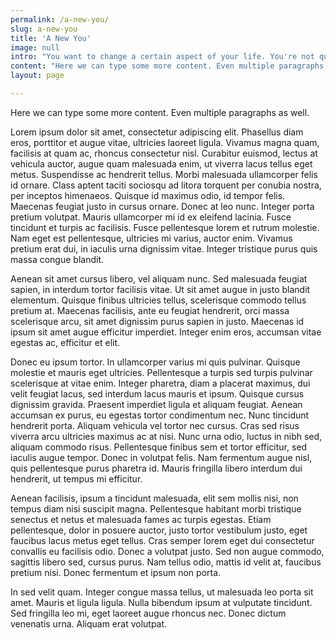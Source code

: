 ```yaml
---
permalink: /a-new-you/
slug: a-new-you
title: 'A New You'
image: null
intro: "You want to change a certain aspect of your life. You're not quite sure how. All you know is you are ready to change and be different. Better. Happier. You've made a great start. Let's talk about how you achieve your goal to be a brand new shiny you..\n\nSkype:\nEmail:"
content: "Here we can type some more content. Even multiple paragraphs as well.\n\nLorem ipsum dolor sit amet, consectetur adipiscing elit. Phasellus diam eros, porttitor et augue vitae, ultricies laoreet ligula. Vivamus magna quam, facilisis at quam ac, rhoncus consectetur nisl. Curabitur euismod, lectus at vehicula auctor, augue quam malesuada enim, ut viverra lacus tellus eget metus. Suspendisse ac hendrerit tellus. Morbi malesuada ullamcorper felis id ornare. Class aptent taciti sociosqu ad litora torquent per conubia nostra, per inceptos himenaeos. Quisque id maximus odio, id tempor felis. Maecenas feugiat justo in cursus ornare. Donec at leo nunc. Integer porta pretium volutpat. Mauris ullamcorper mi id ex eleifend lacinia. Fusce tincidunt et turpis ac facilisis. Fusce pellentesque lorem et rutrum molestie. Nam eget est pellentesque, ultricies mi varius, auctor enim. Vivamus pretium erat dui, in iaculis urna dignissim vitae. Integer tristique purus quis massa congue blandit.\n\nAenean sit amet cursus libero, vel aliquam nunc. Sed malesuada feugiat sapien, in interdum tortor facilisis vitae. Ut sit amet augue in justo blandit elementum. Quisque finibus ultricies tellus, scelerisque commodo tellus pretium at. Maecenas facilisis, ante eu feugiat hendrerit, orci massa scelerisque arcu, sit amet dignissim purus sapien in justo. Maecenas id ipsum sit amet augue efficitur imperdiet. Integer enim eros, accumsan vitae egestas ac, efficitur et elit.\n\nDonec eu ipsum tortor. In ullamcorper varius mi quis pulvinar. Quisque molestie et mauris eget ultricies. Pellentesque a turpis sed turpis pulvinar scelerisque at vitae enim. Integer pharetra, diam a placerat maximus, dui velit feugiat lacus, sed interdum lacus mauris et ipsum. Quisque cursus dignissim gravida. Praesent imperdiet ligula et aliquam feugiat. Aenean accumsan ex purus, eu egestas tortor condimentum nec. Nunc tincidunt hendrerit porta. Aliquam vehicula vel tortor nec cursus. Cras sed risus viverra arcu ultricies maximus ac at nisi. Nunc urna odio, luctus in nibh sed, aliquam commodo risus. Pellentesque finibus sem et tortor efficitur, sed iaculis augue tempor. Donec in volutpat felis. Nam fermentum augue nisl, quis pellentesque purus pharetra id. Mauris fringilla libero interdum dui hendrerit, ut tempus mi efficitur.\n\nAenean facilisis, ipsum a tincidunt malesuada, elit sem mollis nisi, non tempus diam nisi suscipit magna. Pellentesque habitant morbi tristique senectus et netus et malesuada fames ac turpis egestas. Etiam pellentesque, dolor in posuere auctor, justo tortor vestibulum justo, eget faucibus lacus metus eget tellus. Cras semper lorem eget dui consectetur convallis eu facilisis odio. Donec a volutpat justo. Sed non augue commodo, sagittis libero sed, cursus purus. Nam tellus odio, mattis id velit at, faucibus pretium nisi. Donec fermentum et ipsum non porta.\n\nIn sed velit quam. Integer congue massa tellus, ut malesuada leo porta sit amet. Mauris et ligula ligula. Nulla bibendum ipsum at vulputate tincidunt. Sed fringilla leo mi, eget laoreet augue rhoncus nec. Donec dictum venenatis urna. Aliquam erat volutpat."
layout: page

---
```


Here we can type some more content. Even multiple paragraphs as well.

Lorem ipsum dolor sit amet, consectetur adipiscing elit. Phasellus diam eros, porttitor et augue vitae, ultricies laoreet ligula. Vivamus magna quam, facilisis at quam ac, rhoncus consectetur nisl. Curabitur euismod, lectus at vehicula auctor, augue quam malesuada enim, ut viverra lacus tellus eget metus. Suspendisse ac hendrerit tellus. Morbi malesuada ullamcorper felis id ornare. Class aptent taciti sociosqu ad litora torquent per conubia nostra, per inceptos himenaeos. Quisque id maximus odio, id tempor felis. Maecenas feugiat justo in cursus ornare. Donec at leo nunc. Integer porta pretium volutpat. Mauris ullamcorper mi id ex eleifend lacinia. Fusce tincidunt et turpis ac facilisis. Fusce pellentesque lorem et rutrum molestie. Nam eget est pellentesque, ultricies mi varius, auctor enim. Vivamus pretium erat dui, in iaculis urna dignissim vitae. Integer tristique purus quis massa congue blandit.

Aenean sit amet cursus libero, vel aliquam nunc. Sed malesuada feugiat sapien, in interdum tortor facilisis vitae. Ut sit amet augue in justo blandit elementum. Quisque finibus ultricies tellus, scelerisque commodo tellus pretium at. Maecenas facilisis, ante eu feugiat hendrerit, orci massa scelerisque arcu, sit amet dignissim purus sapien in justo. Maecenas id ipsum sit amet augue efficitur imperdiet. Integer enim eros, accumsan vitae egestas ac, efficitur et elit.

Donec eu ipsum tortor. In ullamcorper varius mi quis pulvinar. Quisque molestie et mauris eget ultricies. Pellentesque a turpis sed turpis pulvinar scelerisque at vitae enim. Integer pharetra, diam a placerat maximus, dui velit feugiat lacus, sed interdum lacus mauris et ipsum. Quisque cursus dignissim gravida. Praesent imperdiet ligula et aliquam feugiat. Aenean accumsan ex purus, eu egestas tortor condimentum nec. Nunc tincidunt hendrerit porta. Aliquam vehicula vel tortor nec cursus. Cras sed risus viverra arcu ultricies maximus ac at nisi. Nunc urna odio, luctus in nibh sed, aliquam commodo risus. Pellentesque finibus sem et tortor efficitur, sed iaculis augue tempor. Donec in volutpat felis. Nam fermentum augue nisl, quis pellentesque purus pharetra id. Mauris fringilla libero interdum dui hendrerit, ut tempus mi efficitur.

Aenean facilisis, ipsum a tincidunt malesuada, elit sem mollis nisi, non tempus diam nisi suscipit magna. Pellentesque habitant morbi tristique senectus et netus et malesuada fames ac turpis egestas. Etiam pellentesque, dolor in posuere auctor, justo tortor vestibulum justo, eget faucibus lacus metus eget tellus. Cras semper lorem eget dui consectetur convallis eu facilisis odio. Donec a volutpat justo. Sed non augue commodo, sagittis libero sed, cursus purus. Nam tellus odio, mattis id velit at, faucibus pretium nisi. Donec fermentum et ipsum non porta.

In sed velit quam. Integer congue massa tellus, ut malesuada leo porta sit amet. Mauris et ligula ligula. Nulla bibendum ipsum at vulputate tincidunt. Sed fringilla leo mi, eget laoreet augue rhoncus nec. Donec dictum venenatis urna. Aliquam erat volutpat.